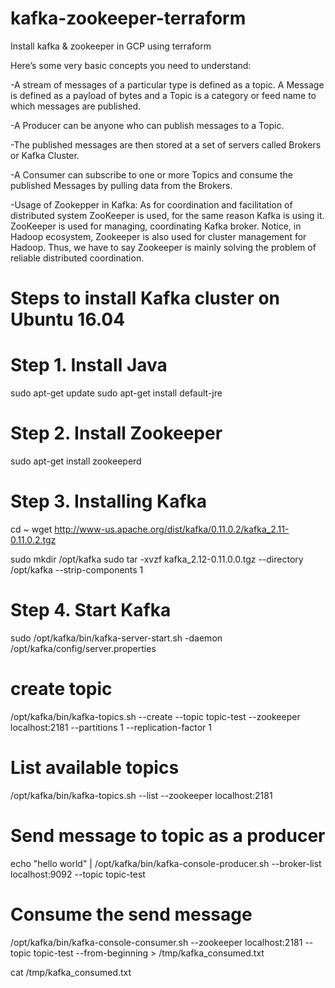 # kafka-zookeeper-terraform
Install kafka &amp; zookeeper in GCP using terraform

Here’s some very basic concepts you need to understand:

-A stream of messages of a particular type is defined as a topic. A Message is defined as a payload of bytes and a Topic is a category or feed name to which messages are published.

-A Producer can be anyone who can publish messages to a Topic.

-The published messages are then stored at a set of servers called Brokers or Kafka Cluster.

-A Consumer can subscribe to one or more Topics and consume the published Messages by pulling data from the Brokers.

-Usage of Zookepper in Kafka: As for coordination and facilitation of distributed system ZooKeeper is used, for the same reason Kafka is using it. ZooKeeper is used for managing, coordinating Kafka broker. Notice, in Hadoop ecosystem, Zookeeper is also used for cluster management for Hadoop. Thus, we have to say Zookeeper is mainly solving the problem of reliable distributed coordination.

# Steps to install Kafka cluster on Ubuntu 16.04

# Step 1. Install Java

 sudo apt-get update
 sudo apt-get install default-jre

# Step 2. Install Zookeeper
 sudo apt-get install zookeeperd

# Step 3. Installing Kafka
 cd ~
 wget http://www-us.apache.org/dist/kafka/0.11.0.2/kafka_2.11-0.11.0.2.tgz

 sudo mkdir /opt/kafka
 sudo tar -xvzf kafka_2.12-0.11.0.0.tgz --directory /opt/kafka --strip-components 1

# Step 4. Start Kafka

 sudo /opt/kafka/bin/kafka-server-start.sh -daemon /opt/kafka/config/server.properties
 
# create topic 

 /opt/kafka/bin/kafka-topics.sh --create --topic topic-test --zookeeper localhost:2181 --partitions 1 --replication-factor 1

# List available topics

 /opt/kafka/bin/kafka-topics.sh --list --zookeeper localhost:2181

# Send message to topic as a producer

 echo "hello world" | /opt/kafka/bin/kafka-console-producer.sh --broker-list localhost:9092 --topic topic-test

# Consume the send message

/opt/kafka/bin/kafka-console-consumer.sh --zookeeper localhost:2181 --topic topic-test --from-beginning > /tmp/kafka_consumed.txt

cat /tmp/kafka_consumed.txt

